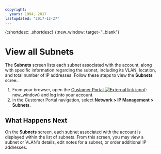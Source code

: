 ```yaml
---
copyright:
  years: 1994, 2017
lastupdated: "2017-12-27"
---
```

{:shortdesc: .shortdesc}
{:new_window: target="_blank"}

# View all Subnets

The **Subnets** screen lists each subnet associated with the account, along with specific information regarding the subnet, including its VLAN, location, and total number of IP addresses. Follow these steps to view the **Subnets** scree:.

1. From your browser, open the [Customer Portal ![External link icon](../../icons/launch-glyph.svg "External link icon")](https://control.softlayer.com/){: new_window} and log into your account.
2. In the Customer Portal navigation, select **Network > IP Management > Subnets**.

## What Happens Next

On the **Subnets** screen, each subnet associated with the account is displayed within the list of subnets. From this screen, you may view a subnet or VLAN's details, edit notes for a subnet, or order additional IP addresses.
